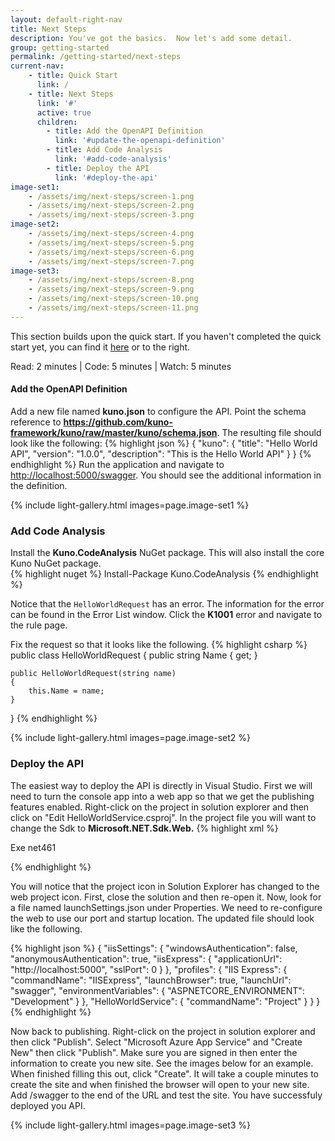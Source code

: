 ```yaml
---
layout: default-right-nav
title: Next Steps
description: You've got the basics.  Now let's add some detail.
group: getting-started
permalink: /getting-started/next-steps
current-nav:
    - title: Quick Start
      link: /        
    - title: Next Steps
      link: '#'
      active: true
      children:
        - title: Add the OpenAPI Definition
          link: '#update-the-openapi-definition'
        - title: Add Code Analysis
          link: '#add-code-analysis'
        - title: Deploy the API
          link: '#deploy-the-api'
image-set1:
    - /assets/img/next-steps/screen-1.png
    - /assets/img/next-steps/screen-2.png
    - /assets/img/next-steps/screen-3.png
image-set2:
    - /assets/img/next-steps/screen-4.png
    - /assets/img/next-steps/screen-5.png
    - /assets/img/next-steps/screen-6.png
    - /assets/img/next-steps/screen-7.png
image-set3:
    - /assets/img/next-steps/screen-8.png
    - /assets/img/next-steps/screen-9.png
    - /assets/img/next-steps/screen-10.png
    - /assets/img/next-steps/screen-11.png
---
```


This section builds upon the quick start.  If you haven't completed the quick start yet, you can find it [here](/) or to the right.

Read: 2 minutes | Code: 5 minutes | Watch: 5 minutes

#### Add the OpenAPI Definition
Add a new file named **kuno.json** to configure the API.  Point the schema reference to **https://github.com/kuno-framework/kuno/raw/master/kuno/schema.json**.  The
resulting file should look like the following:
{% highlight json %}
{
  "kuno": {
    "title": "Hello World API",
    "version": "1.0.0",
    "description": "This is the Hello World API"
  }
}
{% endhighlight %}
Run the application and navigate to [http://localhost:5000/swagger](http://localhost:5000/swagger).  You should see 
the additional information in the definition.

{% include light-gallery.html images=page.image-set1 %}

### Add Code Analysis
Install the **Kuno.CodeAnalysis** NuGet package.  This will also install the core Kuno NuGet package.  
{% highlight nuget %}
Install-Package Kuno.CodeAnalysis
{% endhighlight %}

Notice that the ```HelloWorldRequest``` has an error.  The information for the error can be found in the Error List window.
Click the **K1001** error and navigate to the rule page.

Fix the request so that it looks like the following.
{% highlight csharp %}
public class HelloWorldRequest
{
    public string Name { get; }

    public HelloWorldRequest(string name)
    {
        this.Name = name;
    }
}
{% endhighlight %}

{% include light-gallery.html images=page.image-set2 %}

### Deploy the API

The easiest way to deploy the API is directly in Visual Studio.  First we will need to turn the console app into a 
web app so that we get the publishing features enabled.  Right-click on the project in solution explorer and 
then click on "Edit HelloWorldService.csproj".  In the project file you will want to change the Sdk to **Microsoft.NET.Sdk.Web.**
{% highlight xml %}
<Project Sdk="Microsoft.NET.Sdk.Web">

  <PropertyGroup>
    <OutputType>Exe</OutputType>
    <TargetFramework>net461</TargetFramework>
  </PropertyGroup>

  <ItemGroup>
    <PackageReference Include="Kuno.Aspnetcore" Version="0.0.2" />
    <PackageReference Include="Kuno.CodeAnalysis" Version="0.0.2" />
  </ItemGroup>

  <ProjectExtensions><VisualStudio><UserProperties kuno_1json__JSONSchema="https://github.com/kuno-framework/kuno/raw/master/Kuno/schema.json" /></VisualStudio></ProjectExtensions>

</Project>
{% endhighlight %}

You will notice that the project icon in Solution Explorer has changed to the web project icon.  First, close the solution and then re-open it.  Now, look for a 
file named launchSettings.json under Properties.  We need to re-configure the web to use our port and startup location.  The updated file should look like the following.

{% highlight json %}
{
  "iisSettings": {
    "windowsAuthentication": false,
    "anonymousAuthentication": true,
    "iisExpress": {
      "applicationUrl": "http://localhost:5000",
      "sslPort": 0
    }
  },
  "profiles": {
    "IIS Express": {
      "commandName": "IISExpress",
      "launchBrowser": true,
      "launchUrl": "swagger",
      "environmentVariables": {
        "ASPNETCORE_ENVIRONMENT": "Development"
      }
    },
    "HelloWorldService": {
      "commandName": "Project"
    }
  }
}
{% endhighlight %}

Now back to publishing.  Right-click on the project in solution explorer and then click "Publish".  Select "Microsoft Azure App Service" and "Create New" then click "Publish".  Make sure you are signed in then enter the information
to create you new site.  See the images below for an example.  When finished filling this out, click "Create".  It will
take a couple minutes to create the site and when finished the browser will open to your new site.  Add /swagger to the end of the URL
and test the site.  You have successfuly deployed you API.

{% include light-gallery.html images=page.image-set3 %}
